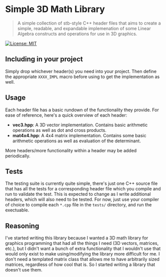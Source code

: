 # Simple 3D Math Library
> A simple collection of stb-style C++ header files that aims to create a simple, readable, and expandable implemenation of some Linear Algebra constructs and operations for use in 3D graphics.

[![License: MIT](https://img.shields.io/badge/License-MIT-yellow.svg)](https://opensource.org/licenses/MIT)

## Including in your project
Simply drop whichever header(s) you need into your project. Then define the appropriate `XXXX_IMPL` macro before using to get the implementation as well.

## Usage
Each header file has a basic rundown of the functionality they provide. For ease of reference, here's a quick overview of each header:
 - **vec3.hpp**: A 3D vector implementation. Contains basic arithmetic operations as well as dot and cross products.
 - **mat4x4.hpp**: A 4x4 matrix implementation. Contains some basic arithmetic operations as well as evaluation of the determinant. 

More headers/more functionality within a header may be added periodically. 

## Tests
The testing suite is currently quite simple, there's just one C++ source file that has all the tests for a corresponding header file which you compile and run to validate the test. This is expected to change as I write additional headers, which will also need to be tested. For now, just use your compiler of choice to compile each `*.cpp` file in the `tests/` directory, and run the exectuable. 

## Reasoning
I've started writing this library because I wanted a 3D math library for graphics programming that had all the things I need (3D vectors, matrices, etc.), but I didn't want a bunch of extra functionality that I wouldn't use that would only exist to make using/modifying the library more difficult for me. I don't need a templated matrix class that allows me to have arbitrarily sized matrices, regardless of how cool that is. So I started writing a library that doesn't use them. 